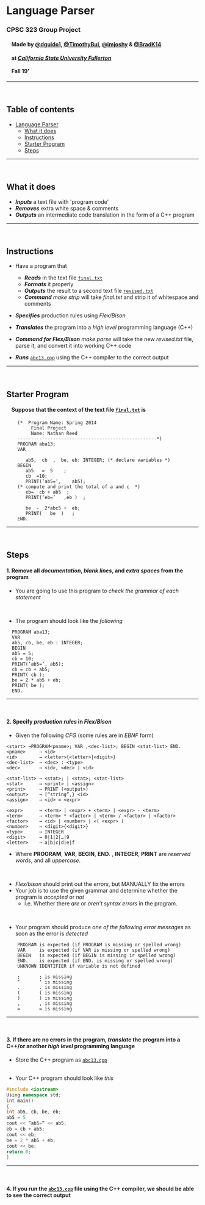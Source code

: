 # Language Parser

### CPSC 323 Group Project
#### &nbsp;&nbsp;&nbsp;&nbsp;Made by [@dguido1](https://github.com/dguido1), [@TimothyBui](https://github.com/TimothyBui), [@imjoshy](https://github.com/dguido1) & [@BradK14](https://github.com/BradK14)
#### &nbsp;&nbsp;&nbsp;&nbsp;at [***California State University Fullerton***](http://www.fullerton.edu/)<br><br>&nbsp;&nbsp;&nbsp;&nbsp;Fall 19'

---
<br>

## Table of contents
* [Language Parser](#language-parser)
  * [What it does](#what-it-does)  
  * [Instructions](#instructions)
  * [Starter Program](#starter-program)
  * [Steps](#steps)
***
<br>

## What it does
* ***Inputs*** a text file with 'program code'
* ***Removes*** extra white space & comments
* ***Outputs*** an intermediate code translation in the form of a C++ program
---

<br>

## Instructions
* Have a program that
  * ***Reads*** in the text file [`final.txt`](/final.txt)
  * ***Formats*** it properly
  * ***Outputs*** the result to a second text file [`revised.txt`](/revised.txt)
  * ***Command*** *make strip* will take *final.txt* and strip it of whitespace and comments
  
* ***Specifies*** production rules using *Flex/Bison*
* ***Translates*** the program into a *high level* programming language (C++)
* ***Command for Flex/Bison*** *make parse* will take the new *revised.txt* file, parse it, and convert it into working C++ code
* ***Runs*** [`abc13.cpp`](/abc.cpp) using the C++ compiler to the correct output
---

<br>

## Starter Program
#### &nbsp;&nbsp;&nbsp; Suppose that the context of the text file [`final.txt`](/final.txt) is<br>
  
```
	(*  Program Name: Spring 2014
	     Final Project
	     Name: Nathan Reed
	---------------------------------------------------*)
	PROGRAM aba13;
	VAR

	   ab5,  cb  ,  be, eb: INTEGER; (* declare variables *)
	BEGIN
	   ab5   =  5    ;
	   cb  =10;
	   PRINT(‘ab5=’,    ab5);
	(* compute and print the total of a and c  *)
	   eb=  cb + ab5  ;
	   PRINT(‘eb=’   ,eb )  ;

	   be  -  2*abc5 +  eb;
	   PRINT(   be  )   ;
	END.
```

---


<br>

## Steps
#### 1. Remove all *documentation*, *blank lines*, and *extra spaces* from the program
   * You are going to use this program to *check the grammar of each statement*
   
<br>
 
   * The program should look like the *following*
```
  PROGRAM aba13;
  VAR
  ab5, cb, be, eb : INTEGER;
  BEGIN
  ab5 = 5;
  cb = 10;
  PRINT(‘ab5=’, ab5);
  cb = cb + ab5;
  PRINT( cb );
  be = 2 * ab5 + eb;
  PRINT( be );
  END.
```
---

<br>

#### 2. Specify *production rules* in *Flex/Bison*
 * Given the following *CFG* (some rules are in *EBNF* form)

```
<start> →PROGRAM<pname>; VAR ,<dec-list>; BEGIN <stat-list> END.
<pname>     → <id>
<id>        → <letter>{<letter>|<digit>}
<dec-list>  → <dec> : <type>
<dec>       → <id>, <dec> | <id>

<stat-list> → <stat>; | <stat>; <stat-list>
<stat>      → <print> | <assign>
<print>     → PRINT (<output>)
<output>    → [“string”,} <id>
<assign>    → <id> = <expr>

<expr>      → <term> | <expr> + <term> | <expr> - <term>
<term>      → <term> * <factor> | <term> / <factor> | <factor>
<factor>    → <id> | <number> | <( <expr> )
<number>    → <digit>{<digit>}
<type>      → INTEGER
<digit>     → 0|1|2|…|9
<letter>    → a|b|c|d|e|f
```

* Where **PROGRAM**, **VAR**, **BEGIN**, **END**. , **INTEGER**, **PRINT** are *reserved words*, and all *uppercase*.
<br>

* *Flex/bison* should print out the *errors*, but MANUALLY fix the errors
* Your job is to use the given grammar and determine whether the program is *accepted* or *not*
   * i.e. Whether there *are* or *aren’t syntax errors* in the program.
<br>

* Your program should produce *one of the following error messages* as soon as the error is *detected*
```
	PROGRAM is expected (if PROGRAM is missing or spelled wrong)
	VAR     is expected (if VAR is missing or spelled wrong)
	BEGIN   is expected (if BEGIN is missing ir spelled wrong)
	END.    is expected (if END. is missing or spelled wrong)
	UNKNOWN IDENTIFIER if variable is not defined

	;       ; is missing
	‘       ‘ is missing
	.       . is missing
	(       ( is missing
	)       ) is missing
	,       , is missing
	=       = is missing
```
---

<br>

 
#### 3. If there are no errors in the program, *translate* the program into a C++/or another *high level* programming language
  * Store the C++ program as 
  [`abc13.cpp`](/abc.cpp) <br><br>

* Your C++ program should look like *this*
``` c++
#include <iostream>
Using namespace std;
int main()
{
int ab5, cb, be, eb;
ab5 = 5
cout << ”ab5=” << ab5;
eb = cb + ab5;
cout << eb;
be = 2 * ab5 + eb;
cout << be;
return 0;
}
```
---

<br>

#### 4. If you run the [`abc13.cpp`](/abc.cpp) file using the C++ compiler, we should be able to see the correct output

<br>
<br>
